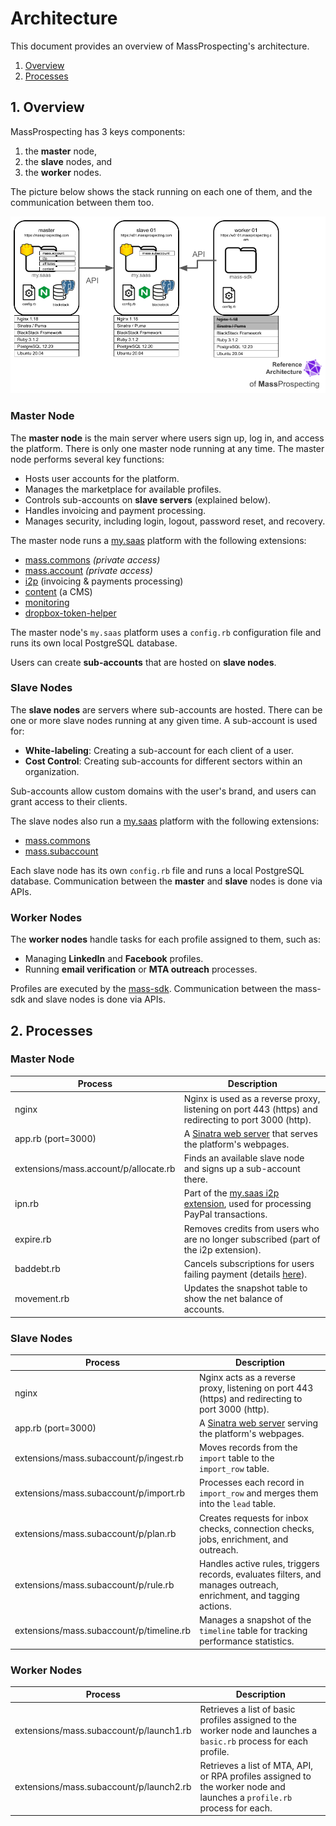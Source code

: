 # Architecture

This document provides an overview of MassProspecting's architecture.

1. [Overview](#1-overview)
2. [Processes](#2-processes)

## 1. Overview

MassProspecting has 3 keys components:

1. the **master** node,
2. the **slave** nodes, and
3. the **worker** nodes.

The picture below shows the stack running on each one of them, and the communication between them too.

![MassProspecting Architecture](/assets/internals/1-1.png)

### Master Node

The **master node** is the main server where users sign up, log in, and access the platform. There is only one master node running at any time. The master node performs several key functions:

- Hosts user accounts for the platform.
- Manages the marketplace for available profiles.
- Controls sub-accounts on **slave servers** (explained below).
- Handles invoicing and payment processing.
- Manages security, including login, logout, password reset, and recovery.

The master node runs a [my.saas](https://github.com/leandrosardi/my.saas) platform with the following extensions:

- [mass.commons](https://github.com/massprospecting/mass.commons) _(private access)_
- [mass.account](https://github.com/massprospecting/mass.account) _(private access)_
- [i2p](https://github.com/leandrosardi/i2p) (invoicing & payments processing)
- [content](https://github.com/leandrosardi/content) (a CMS)
- [monitoring](https://github.com/leandrosardi/monitoring)
- [dropbox-token-helper](https://github.com/leandrosardi/dropbox-token-helper)

The master node's `my.saas` platform uses a `config.rb` configuration file and runs its own local PostgreSQL database.

Users can create **sub-accounts** that are hosted on **slave nodes**.

### Slave Nodes

The **slave nodes** are servers where sub-accounts are hosted. There can be one or more slave nodes running at any given time. A sub-account is used for:

- **White-labeling**: Creating a sub-account for each client of a user.
- **Cost Control**: Creating sub-accounts for different sectors within an organization.

Sub-accounts allow custom domains with the user's brand, and users can grant access to their clients.

The slave nodes also run a [my.saas](https://github.com/leandrosardi/my.saas) platform with the following extensions:

- [mass.commons](https://github.com/massprospecting/mass.commons)
- [mass.subaccount](https://github.com/massprospecting/mass.subaccount)

Each slave node has its own `config.rb` file and runs a local PostgreSQL database. Communication between the **master** and **slave** nodes is done via APIs.

### Worker Nodes

The **worker nodes** handle tasks for each profile assigned to them, such as:

- Managing **LinkedIn** and **Facebook** profiles.
- Running **email verification** or **MTA outreach** processes.

Profiles are executed by the [mass-sdk](https://github.com/massprospecting/mass-sdk). Communication between the mass-sdk and slave nodes is done via APIs.

## 2. Processes

### Master Node

| Process                               | Description                                                                                       |
|---------------------------------------|---------------------------------------------------------------------------------------------------|
| nginx                                 | Nginx is used as a reverse proxy, listening on port 443 (https) and redirecting to port 3000 (http). |
| app.rb (port=3000)                    | A [Sinatra web server](https://sinatrarb.com/) that serves the platform's webpages.               |
| extensions/mass.account/p/allocate.rb | Finds an available slave node and signs up a sub-account there.                                   |
| ipn.rb                                | Part of the [my.saas i2p extension](https://github.com/leandrosardi/i2p), used for processing PayPal transactions. |
| expire.rb                             | Removes credits from users who are no longer subscribed (part of the i2p extension).              |
| baddebt.rb                            | Cancels subscriptions for users failing payment (details [here](https://github.com/ConnectionSphere-DEPRECATED/cs-issues/issues/69)). |
| movement.rb                           | Updates the snapshot table to show the net balance of accounts.                                   |

### Slave Nodes

| Process                                  | Description                                                                                         |
|------------------------------------------|-----------------------------------------------------------------------------------------------------|
| nginx                                    | Nginx acts as a reverse proxy, listening on port 443 (https) and redirecting to port 3000 (http).   |
| app.rb (port=3000)                       | A [Sinatra web server](https://sinatrarb.com/) serving the platform's webpages.                     |
| extensions/mass.subaccount/p/ingest.rb   | Moves records from the `import` table to the `import_row` table.                                    |
| extensions/mass.subaccount/p/import.rb   | Processes each record in `import_row` and merges them into the `lead` table.                        |
| extensions/mass.subaccount/p/plan.rb     | Creates requests for inbox checks, connection checks, jobs, enrichment, and outreach.               |
| extensions/mass.subaccount/p/rule.rb     | Handles active rules, triggers records, evaluates filters, and manages outreach, enrichment, and tagging actions. |
| extensions/mass.subaccount/p/timeline.rb | Manages a snapshot of the `timeline` table for tracking performance statistics.                     |

### Worker Nodes

| Process                                 | Description                                                                                         |
|-----------------------------------------|-----------------------------------------------------------------------------------------------------|
| extensions/mass.subaccount/p/launch1.rb | Retrieves a list of basic profiles assigned to the worker node and launches a `basic.rb` process for each profile. |
| extensions/mass.subaccount/p/launch2.rb | Retrieves a list of MTA, API, or RPA profiles assigned to the worker node and launches a `profile.rb` process for each. |

